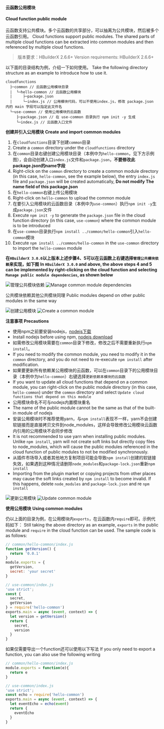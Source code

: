 #### 云函数公用模块
#### Cloud function public module

云函数支持公共模块。多个云函数的共享部分，可以抽离为公共模块，然后被多个云函数引用。
Cloud functions support public modules. The shared parts of multiple cloud functions can be extracted into common modules and then referenced by multiple cloud functions.

> 版本要求：HBuilderX 2.6.6+
> Version requirements: HBuilderX 2.6.6+

以下面的目录结构为例，介绍一下如何使用。
Take the following directory structure as an example to introduce how to use it.

```
cloudfunctions
  ├─common // 云函数公用模块目录
  |  └─hello-common // 云函数公用模块
  |     ├─package.json
  |     └─index.js // 公用模块代码，可以不使用index.js，修改 package.json 内的 main 字段可以指定此文件名
  └─use-common // 使用公用模块的云函数
     ├─package.json // 在 use-common 目录执行 npm init -y 生成
     └─index.js // 云函数入口文件
```

**创建并引入公用模块**
**Create and import common modules**

1. 在`cloudfunctions`目录下创建`common`目录
1. Create a `common` directory under the `cloudfunctions` directory
2. 在`common`目录右键创建公用模块目录（本例中为`hello-common`，见下方示例图），会自动创建入口`index.js`文件和`package.json`，**不要修改此package.json的name字段**
2. Right-click on the `common` directory to create a common module directory (in this case, `hello-common`, see the example below), the entry `index.js` file and `package.json` will be created automatically, **Do not modify The name field of this package.json**
3. 在`hello-common`右键上传公用模块
3. Right-click on `hello-common` to upload the common module
4. 在要引入公用模块的云函数目录（本例中为`use-common`）执行`npm init -y`生成`package.json`文件
4. Execute `npm init -y` to generate the `package.json` file in the cloud function directory (in this case, `use-common`) where the common module is to be introduced
5. 在`use-common`目录执行`npm install ../common/hello-common`引入`hello-common`模块
5. Execute `npm install ../common/hello-common` in the `use-common` directory to import the `hello-common` module

**在`HBuilderX 3.0.0`以上版本上述步骤4、5可以在云函数上右键选择`管理公共模块依赖`来实现，如下图**
**In `HBuilderX 3.0.0` and above, the above steps 4 and 5 can be implemented by right-clicking on the cloud function and selecting `Manage public module dependencies`, as shown below**

![管理公共模块依赖](https://web-assets.dcloud.net.cn/unidoc/zh/manage-common.png)
![Manage common module dependencies](https://web-assets.dcloud.net.cn/unidoc/zh/manage-common.png)

公共模块依赖其他公共模块同理
Public modules depend on other public modules in the same way

![创建公用模块](https://img.cdn.aliyun.dcloud.net.cn/uni-app/uniCloud/create-common-module.jpg)
![Create a common module](https://img.cdn.aliyun.dcloud.net.cn/uni-app/uniCloud/create-common-module.jpg)

**注意事项**
**Precautions**

- 使用npm之前要安装nodejs，[nodejs下载](http://nodejs.cn/download/)
- Install nodejs before using npm, [nodejs download](http://nodejs.cn/download/)
- 如需修改公用模块需要在`common`目录下修改，修改之后不需要重新执行`npm install`。
- If you need to modify the common module, you need to modify it in the `common` directory, and you do not need to re-execute `npm install` after modification.
- 如果要更新所有依赖某公用模块的云函数，可以在`common`目录下的公用模块目录（本例中为`hello-common`）右键选择`更新依赖本模块的云函数`
- If you want to update all cloud functions that depend on a common module, you can right-click on the public module directory (in this case, `hello-common`) under the `common` directory and select `Update cloud functions that depend on this module`
- 公用模块命名不可与nodejs内置模块重名
- The name of the public module cannot be the same as that of the built-in module of nodejs
- 安装公用模块时不推荐使用yarn，与`npm install`表现不一样，yarn不会创建软链接而是直接拷贝文件到node_modules，这样会导致修改公用模块云函数内引用的公用模块不会同步修改
- It is not recommended to use yarn when installing public modules. Unlike `npm install`, yarn will not create soft links but directly copy files to node_modules, which will cause the public modules referenced in the cloud function of public modules to not be modified synchronously.
- 从插件市场导入或者其他地方复制项目可能会导致`npm install`创建的软链接失效，如果遇到这种情况请删除`node_modules`和`package-lock.json`重新`npm install`
- Importing from the plugin market or copying projects from other places may cause the soft links created by `npm install` to become invalid. If this happens, delete `node_modules` and `package-lock.json` and re `npm install`

![更新公用模块](https://img.cdn.aliyun.dcloud.net.cn/uni-app/uniCloud/update-common-module.jpg)
![Update common module](https://img.cdn.aliyun.dcloud.net.cn/uni-app/uniCloud/update-common-module.jpg)

**使用公用模块**
**Using common modules**

仍以上面的目录为例，在公用模块内`exports`，在云函数内`require`即可。示例代码如下：
Still taking the above directory as an example, `exports` in the public module and `require` in the cloud function can be used. The sample code is as follows:

```js
// common/hello-common/index.js
function getVersion() {
  return '0.0.1'
}
module.exports = {
  getVersion,
  secret: 'your secret'
}
```

```js
// use-common/index.js
'use strict';
const {
  secret,
  getVersion
} = require('hello-common')
exports.main = async (event, context) => {
  let version = getVersion()
  return {
    secret,
    version
  }
}
```

如果仅需要导出一个function还可以使用以下写法
If you only need to export a function, you can also use the following writing

```js
// common/hello-common/index.js
module.exports = function(e){
  return e
}
```

```js
// use-common/index.js
'use strict';
const echo = require('hello-common')
exports.main = async (event, context) => {
  let eventEcho = echo(event)
  return {
    eventEcho
  }
}
```
